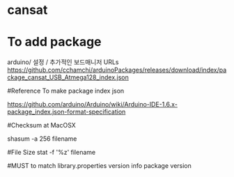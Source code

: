 # cansat

# To add package

arduino/ 설정 / 추가적인 보드매니저 URLs   
https://github.com/cchamchi/arduinoPackages/releases/download/index/package_cansat_USB_Atmega128_index.json


#Reference 
To make package index json

https://github.com/arduino/Arduino/wiki/Arduino-IDE-1.6.x-package_index.json-format-specification

#Checksum at MacOSX

shasum -a 256 filename

#File Size
stat -f '%z' filename

#MUST to match library.properties version info package version



